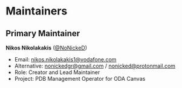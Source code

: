 # Maintainers

## Primary Maintainer

**Nikos Nikolakakis** ([@NoNickeD](https://github.com/NoNickeD))

- Email: nikos.nikolakakis1@vodafone.com
- Alternative: nonickedgr@gmail.com / nonicked@protonmail.com
- Role: Creator and Lead Maintainer
- Project: PDB Management Operator for ODA Canvas